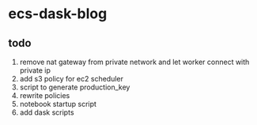 # ecs-dask-blog


## todo

1. remove nat gateway from private network and let worker connect with private ip
1. add s3 policy for ec2 scheduler
1. script to generate production_key
1. rewrite policies
1. notebook startup script
1. add dask scripts

